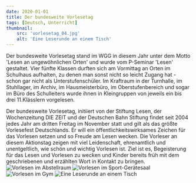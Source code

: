 ```yaml
---
date: 2020-01-01
title: Der bundesweite Vorlesetag
tags: [Deutsch, Unterricht]
thumbnail: 
    src: 'vorlesetag_04.jpg'
    alt: 'Eine Leserunde an einem Tisch'
---
```


Der bundesweite Vorlesetag stand im WGG in diesem Jahr unter dem Motto 'Lesen an ungewöhnlichen Orten' und wurde vom P-Seminar 'Lesen' gestaltet. Vier fünfte Klassen durften sich am Vormittag an Orten im Schulhaus aufhalten, zu denen man sonst nicht so leicht Zugang hat - schon gar nicht als Unterstufenschüler. Im Kraftraum in der Turnhalle, im Stuhllager, im Archiv, im Hausmeisterbüro, im Oberstufenbereich und sogar im Büro des Schulleiters wurde ihnen in Kleingruppen von jeweils ein bis drei 11.Klässlern vorgelesen.

Der bundesweite Vorlesetag, initiiert von  der Stiftung Lesen, der Wochenzeitung DIE ZEIT und der Deutschen Bahn Stiftung findet seit 2004 jedes Jahr am dritten Freitag im November statt und gilt als das größte Vorlesefest Deutschlands. Er will ein öffentlichkeitswirksames Zeichen für das Vorlesen setzen und so Freude am Lesen wecken. Die Vorleser an diesem Aktionstag zeigen mit viel Leidenschaft, ehrenamtlich und unentgeltlich, wie schön und wichtig Vorlesen ist. Ziel ist es, Begeisterung für das Lesen und Vorlesen zu wecken und Kinder bereits früh mit dem geschriebenen und erzählten Wort in Kontakt zu bringen.
<img src="/images/vorlesetag_01.jpg" alt="Vorlesen im Abstellraum">
<img src="/images/vorlesetag_02.jpg" alt="Vorlesen im Sport-Gerätesaal">
<img src="/images/vorlesetag_03" alt="Vorlesen im Gym">
<img src="/images/vorlesetag_04" alt="Eine Leserunde an einem Tisch">